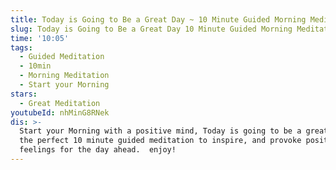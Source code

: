 ```yaml
---
title: Today is Going to Be a Great Day ~ 10 Minute Guided Morning Meditation
slug: Today is Going to Be a Great Day 10 Minute Guided Morning Meditation
time: '10:05'
tags:
  - Guided Meditation
  - 10min
  - Morning Meditation
  - Start your Morning
stars:
  - Great Meditation
youtubeId: nhMinG8RNek
dis: >-
  Start your Morning with a positive mind, Today is going to be a great day is
  the perfect 10 minute guided meditation to inspire, and provoke positive
  feelings for the day ahead.  enjoy!
---
```


